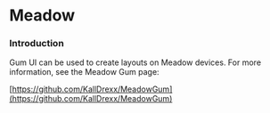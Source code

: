 # Meadow

### Introduction

Gum UI can be used to create layouts on Meadow devices. For more information, see the Meadow Gum page:

[https://github.com/KallDrexx/MeadowGum](https://github.com/KallDrexx/MeadowGum)
